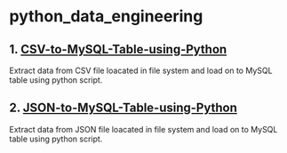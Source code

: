 # python_data_engineering
## 1. [CSV-to-MySQL-Table-using-Python](https://github.com/ramaraobhashyam/python_data_engineering/blob/main/Load%20CSV%20file%20onto%20MySQL%20Table.py)
Extract data from CSV file loacated in file system and load on to MySQL table using python script.

## 2. [JSON-to-MySQL-Table-using-Python](https://github.com/ramaraobhashyam/python_data_engineering/blob/main/Load%20CSV%20file%20onto%20MySQL%20Table.py)
Extract data from JSON file loacated in file system and load on to MySQL table using python script.

